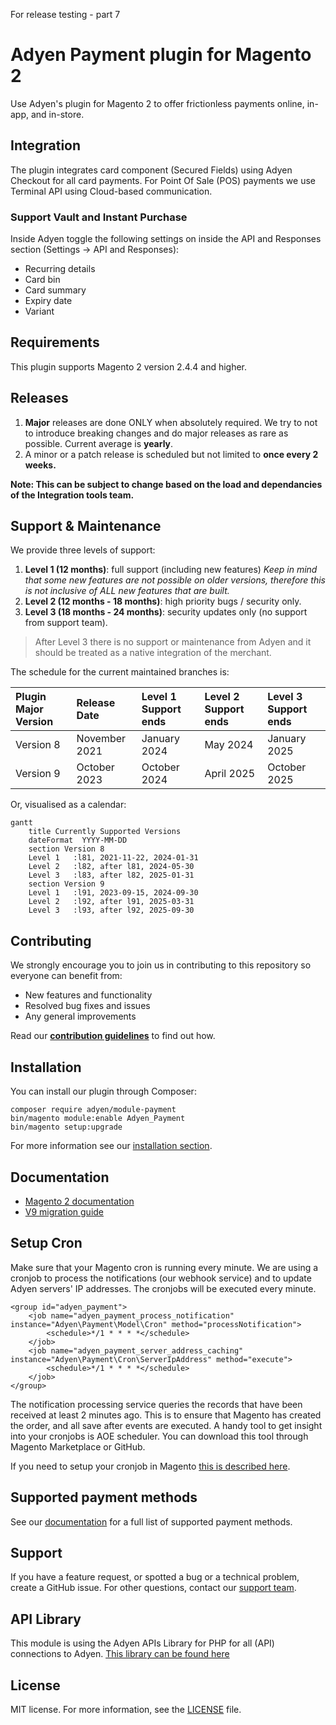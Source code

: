 
For release testing - part 7

# Adyen Payment plugin for Magento 2
Use Adyen's plugin for Magento 2 to offer frictionless payments online, in-app, and in-store.

## Integration
The plugin integrates card component (Secured Fields) using Adyen Checkout for all card payments. For Point Of Sale (POS) payments we use Terminal API using Cloud-based communication.

### Support Vault and Instant Purchase ###
Inside Adyen toggle the following settings on inside the API and Responses section (Settings -> API and Responses):
* Recurring details
* Card bin
* Card summary
* Expiry date
* Variant

## Requirements
This plugin supports Magento 2 version 2.4.4 and higher.

## Releases

1. **Major** releases are done ONLY when absolutely required. We try to not to introduce breaking changes and do major releases as rare as possible. Current average is **yearly**.
2. A minor or a patch release is scheduled but not limited to **once every 2 weeks.**

**Note: This can be subject to change based on the load and dependancies of the Integration tools team.**

## Support & Maintenance

We provide three levels of support:
1. **Level 1 (12 months)**: full support (including new features) *Keep in mind that some new features are not possible on older versions, therefore this is not inclusive of ALL new features that are built.*
2. **Level 2 (12 months - 18 months)**: high priority bugs / security only.
3. **Level 3 (18 months - 24 months)**: security updates only (no support from support team).

> After Level 3 there is no support or maintenance from Adyen and it should be treated as a native integration of the merchant.

The schedule for the current maintained branches is:

|  Plugin Major Version   | Release Date  |  Level 1 Support ends   | Level 2 Support ends |  Level 3 Support ends  |
|  :-----          |:--------------|  :-----          |:---------------------|  :-----          |
|  Version 8 |  November 2021 | January 2024 |  May 2024 | January 2025 |
|  Version 9 | October 2023  |  October 2024 | April 2025           |  October 2025 |

Or, visualised as a calendar:

```mermaid
gantt
    title Currently Supported Versions
    dateFormat  YYYY-MM-DD   
    section Version 8
    Level 1   :l81, 2021-11-22, 2024-01-31
    Level 2   :l82, after l81, 2024-05-30
    Level 3   :l83, after l82, 2025-01-31
    section Version 9
    Level 1   :l91, 2023-09-15, 2024-09-30
    Level 2   :l92, after l91, 2025-03-31
    Level 3   :l93, after l92, 2025-09-30
```

## Contributing
We strongly encourage you to join us in contributing to this repository so everyone can benefit from:
* New features and functionality
* Resolved bug fixes and issues
* Any general improvements

Read our [**contribution guidelines**](CONTRIBUTING.md) to find out how.


## Installation
You can install our plugin through Composer:
```
composer require adyen/module-payment
bin/magento module:enable Adyen_Payment
bin/magento setup:upgrade
```
For more information see our [installation section](https://docs.adyen.com/developers/plugins/magento-2/set-up-the-plugin-in-magento?redirect#step1installtheplugin).

## Documentation
- [Magento 2 documentation](https://docs.adyen.com/plugins/adobe-commerce)
- [V9 migration guide](https://docs.adyen.com/plugins/adobe-commerce/migrate-to-a-new-version)

## Setup Cron
Make sure that your Magento cron is running every minute. We are using a cronjob to process the notifications (our webhook service) and to update Adyen servers' IP addresses. The cronjobs will be executed every minute.

```
<group id="adyen_payment">
    <job name="adyen_payment_process_notification" instance="Adyen\Payment\Model\Cron" method="processNotification">
        <schedule>*/1 * * * *</schedule>
    </job>
    <job name="adyen_payment_server_address_caching" instance="Adyen\Payment\Cron\ServerIpAddress" method="execute">
        <schedule>*/1 * * * *</schedule>
    </job>
</group>
```

The notification processing service queries the records that have been received at least 2 minutes ago. This is to ensure that Magento has created the order, and all save after events are executed. A handy tool to get insight into your cronjobs is AOE scheduler. You can download this tool through Magento Marketplace or GitHub.

If you need to setup your cronjob in Magento <a href="http://devdocs.magento.com/guides/v2.0/config-guide/cli/config-cli-subcommands-cron.html" target="_blank">this is described here</a>.

## Supported payment methods

See our [documentation](https://docs.adyen.com/plugins/adobe-commerce/supported-payment-methods/) for a full list of supported payment methods.

## Support
If you have a feature request, or spotted a bug or a technical problem, create a GitHub issue. For other questions, contact our [support team](https://support.adyen.com/hc/en-us/requests/new?ticket_form_id=360000705420).

## API Library
This module is using the Adyen APIs Library for PHP for all (API) connections to Adyen.
<a href="https://github.com/Adyen/adyen-php-api-library" target="_blank">This library can be found here</a>

## License
MIT license. For more information, see the [LICENSE](LICENSE.txt) file.
